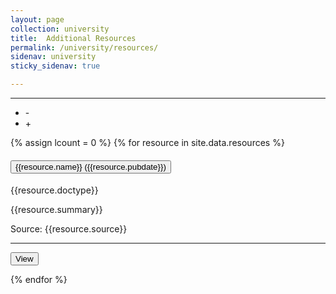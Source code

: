 ```yaml
---
layout: page
collection: university
title:  Additional Resources
permalink: /university/resources/
sidenav: university
sticky_sidenav: true

---
```


<!-- Additional Resources -->


<hr/>
<ul class="gsa-expand-collapse-group" title="Expand or Collapse All" aria-label="Expand or Collapse All">
  <li class="gsa-collapse-button" onclick="collapseToggle()" title="Collapse All" aria-label="Collapse All" tabindex=0>   -   </li>
  <li class="gsa-expand-button" onclick="expandToggle()" title="Expand All" aria-label="Expand All" tabindex=0>   +   </li>
</ul>
{% assign lcount = 0 %}
{% for resource in site.data.resources %}
<div class="usa-accordion usa-accordion--bordered">
  <h4 class="usa-accordion__heading">
    <button type="button" class="usa-accordion__button gsa-normal-text gsa-target-accordion-header gsa-target-accordion-header" aria-expanded="{{resource.expanded}}" aria-controls="gsa-{{forloop.index}}">
      {{resource.name}} ({{resource.pubdate}})
    </button>
  </h4>
  <div id="gsa-{{forloop.index}}" class="usa-accordion__content usa-prose gsa-target-accordion-content-area" >
    <p>
        <div class="display-flex flex-column flex-align-end">
          <span class="usa-tag">{{resource.doctype}}</span>
        </div>
        <p>{{resource.summary}}</p>
        <div class="display-flex flex-column flex-align-end">
            <span class="gsa-source">Source: {{resource.source}}</span>
        </div>
        <hr/>
        <div class="display-flex flex-column flex-align-end">
        <a href="{{resource.url}}" target="{{resource.target}}" rel="noopener noreferrer">
            <button class="usa-button">View</button>
        </a>
        </div>
    </p>
  </div>
</div>
{% endfor %}